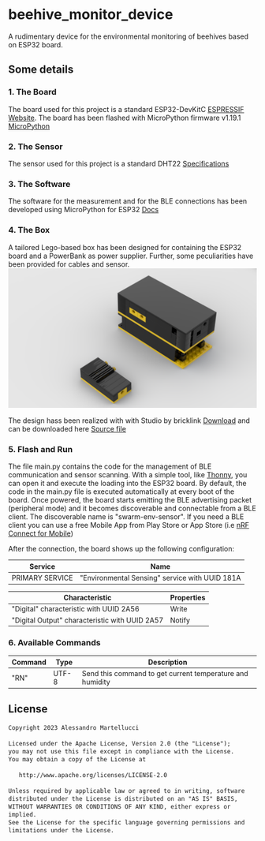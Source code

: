 # beehive_monitor_device
A rudimentary device for the environmental monitoring of beehives based on ESP32 board.

## Some details

### 1. The Board
The board used for this project is a standard ESP32-DevKitC [ESPRESSIF Website](https://www.espressif.com/en/products/devkits/esp32-devkitc).
The board has been flashed with MicroPython firmware v1.19.1 [MicroPython](https://micropython.org/download/esp32/)

### 2. The Sensor
The sensor used for this project is a standard DHT22 [Specifications](https://components101.com/sensors/dht22-pinout-specs-datasheet)

### 3. The Software
The software for the measurement and for the BLE connections has been developed using MicroPython for ESP32 [Docs](https://docs.micropython.org/en/latest/esp32/quickref.html)

### 4. The Box
A tailored Lego-based box has been designed for containing the ESP32 board and a PowerBank as power supplier. Further, some peculiarities have been provided for cables and sensor.
![Screenshot](BoxSmall.png)

The design hass been realized with with Studio by bricklink [Download](https://www.bricklink.com/v3/studio/download.page) and can be downloaded here [Source file](https://github.com/martellux/beehive_monitor_device/blob/develop/box/BoxSmall.io?raw=true)

### 5. Flash and Run
The file main.py contains the code for the management of BLE communication and sensor scanning. With a simple tool, like [Thonny](https://thonny.org), you can open it and execute the loading into the ESP32 board. By default, the code in the main.py file is executed automatically at every boot of the board.
Once powered, the board starts emitting the BLE advertising packet (peripheral mode) and it becomes discoverable and connectable from a BLE client. The discoverable name is "swarm-env-sensor". If you need a BLE client you can use a free Mobile App from Play Store or App Store (i.e [nRF Connect for Mobile](https://play.google.com/store/apps/details?id=no.nordicsemi.android.mcp))

After the connection, the board shows up the following configuration:

Service | Name
--- | ---
PRIMARY SERVICE | "Environmental Sensing" service with UUID 181A

Characteristic | Properties
--- | ---
"Digital" characteristic with UUID 2A56 | Write
"Digital Output" characteristic with UUID 2A57 | Notify


### 6. Available Commands

Command | Type | Description
--- | --- | ---
"RN" | UTF-8 | Send this command to get current temperature and humidity


License
-------

    Copyright 2023 Alessandro Martellucci

    Licensed under the Apache License, Version 2.0 (the "License");
    you may not use this file except in compliance with the License.
    You may obtain a copy of the License at

       http://www.apache.org/licenses/LICENSE-2.0

    Unless required by applicable law or agreed to in writing, software
    distributed under the License is distributed on an "AS IS" BASIS,
    WITHOUT WARRANTIES OR CONDITIONS OF ANY KIND, either express or implied.
    See the License for the specific language governing permissions and
    limitations under the License.

[1]: https://search.maven.org/remote_content?g=com.martellux&a=lifecycle&v=LATEST
